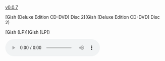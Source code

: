 [v0.0.7](https://github.com/littleflute/SmashingPumpkins/edit/master/Gish%20%5BLP%5D/readme.md)
 
 
[Gish (Deluxe Edition CD-DVD) Disc 2](Gish [Deluxe Edition CD-DVD] Disc 2)

[Gish (LP)](Gish [LP])


<audio controls id="player"> 
  <source src="https://littleflute.github.io/SmashingPumpkins/Gish [LP]/01 I Am One.mp3" type="audio/mpeg">
Your browser does not support the audio element.
</audio>
<div id="xd"> 
</div>
<script>
var d = document.getElementById("xd"); 
var html = d.innerHTML; 
html += " acdc<br>Highway To Hell [REMST]<br>CD:<br>";
for(var n=1; n<=19; n++)
{	
 	html += fNewBtn(n);

} 
d.innerHTML = html;

var p = document.getElementById("player");
function f(i)
{
    var s = "https://littleflute.github.io/SmashingPumpkins/Gish [LP]/";
    if(i==1)
    {
    	s += "01 I Am One";
    }
    else if(i==2)
    {
    	s += "02 Siva";
    }
    else if(i==3)
    {
    	s += "03 Rhinoceros";
    }
    else
    {
    	if(i<10) 
    	{
    		s += "0";
    	} 
    	s += i;
    	s += "_曲目 ";
    	s += i;
    }
    s += ".mp3";
    
    p.src = s; 
    p.play();
}
function fNewBtn(i)
{
	var rHTML = "";
    rHTML = "<button onclick='f(";
    rHTML += i;
    rHTML += ");'>";
    rHTML += i;
    rHTML += "</button>";
    return rHTML;
}
</script>

